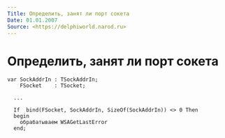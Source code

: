 ```yaml
---
Title: Определить, занят ли порт сокета
Date: 01.01.2007
Source: <https://delphiworld.narod.ru>
---
```



Определить, занят ли порт сокета
================================

    var SockAddrIn : TSockAddrIn;
        FSocket    : TSocket;
     
      ...
     
      If  bind(FSocket, SockAddrIn, SizeOf(SockAddrIn)) <> 0 Then
      begin
        обрабатываем WSAGetLastError
      end;

